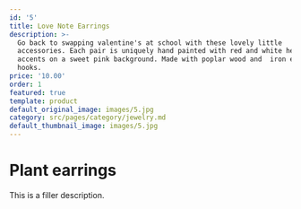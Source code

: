 ```yaml
---
id: '5'
title: Love Note Earrings
description: >-
  Go back to swapping valentine's at school with these lovely little
  accessories. Each pair is uniquely hand painted with red and white heart
  accents on a sweet pink background. Made with poplar wood and  iron earring
  hooks.
price: '10.00'
order: 1
featured: true
template: product
default_original_image: images/5.jpg
category: src/pages/category/jewelry.md
default_thumbnail_image: images/5.jpg
---
```

# Plant earrings

This is a filler description.
